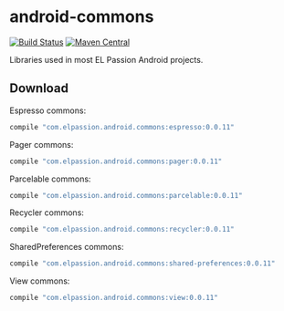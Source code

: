 # android-commons
[![Build Status](https://travis-ci.org/elpassion/android-commons.svg?branch=develop)](https://travis-ci.org/elpassion/android-commons)
[![Maven Central](https://img.shields.io/maven-central/v/com.elpassion.android.commons/espresso.svg?label=maven%20central)](http://search.maven.org/#search%7Cga%7C1%7Cg%3A%22com.elpassion.android.commons%22)

Libraries used in most EL Passion Android projects.

Download
--------

Espresso commons:

```groovy
compile "com.elpassion.android.commons:espresso:0.0.11"
```

Pager commons:

```groovy
compile "com.elpassion.android.commons:pager:0.0.11"
```

Parcelable commons:

```groovy
compile "com.elpassion.android.commons:parcelable:0.0.11"
```

Recycler commons:

```groovy
compile "com.elpassion.android.commons:recycler:0.0.11"
```

SharedPreferences commons:

```groovy
compile "com.elpassion.android.commons:shared-preferences:0.0.11"
```

View commons:

```groovy
compile "com.elpassion.android.commons:view:0.0.11"
```
